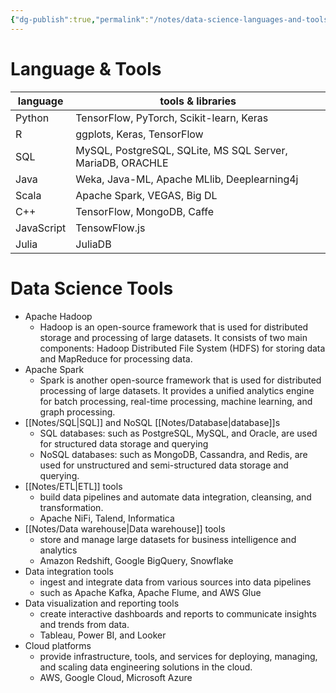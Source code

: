 ```yaml
---
{"dg-publish":true,"permalink":"/notes/data-science-languages-and-tools/"}
---
```



# Language & Tools
| language | tools & libraries |
| -- |  -- |
| Python | TensorFlow, PyTorch, Scikit-learn, Keras |
| R | ggplots, Keras, TensorFlow |
| SQL | MySQL, PostgreSQL, SQLite, MS SQL Server, MariaDB, ORACHLE|
| Java | Weka, Java-ML, Apache MLlib, Deeplearning4j |
| Scala | Apache Spark, VEGAS, Big DL |
| C++ | TensorFlow, MongoDB, Caffe |
| JavaScript | TensowFlow.js 
| Julia | JuliaDB |

# Data Science Tools
- Apache Hadoop
	- Hadoop is an open-source framework that is used for distributed storage and processing of large datasets. It consists of two main components: Hadoop Distributed File System (HDFS) for storing data and MapReduce for processing data.
- Apache Spark
	- Spark is another open-source framework that is used for distributed processing of large datasets. It provides a unified analytics engine for batch processing, real-time processing, machine learning, and graph processing.
- [[Notes/SQL\|SQL]] and NoSQL [[Notes/Database\|database]]s
	- SQL databases: such as PostgreSQL, MySQL, and Oracle, are used for structured data storage and querying 
	- NoSQL databases: such as MongoDB, Cassandra, and Redis, are used for unstructured and semi-structured data storage and querying.
- [[Notes/ETL\|ETL]] tools
	- build data pipelines and automate data integration, cleansing, and transformation.
	- Apache NiFi, Talend, Informatica
- [[Notes/Data warehouse\|Data warehouse]] tools
	- store and manage large datasets for business intelligence and analytics
	- Amazon Redshift, Google BigQuery, Snowflake
- Data integration tools
	- ingest and integrate data from various sources into data pipelines
	- such as Apache Kafka, Apache Flume, and AWS Glue
- Data visualization and reporting tools
	- create interactive dashboards and reports to communicate insights and trends from data.
	- Tableau, Power BI, and Looker
- Cloud platforms
	- provide infrastructure, tools, and services for deploying, managing, and scaling data engineering solutions in the cloud.
	- AWS, Google Cloud, Microsoft Azure